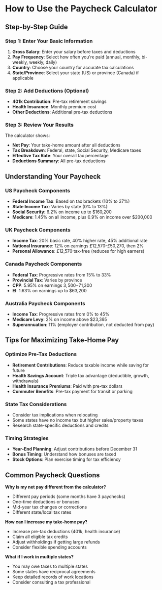 # How to Use the Paycheck Calculator

## Step-by-Step Guide

### Step 1: Enter Your Basic Information
1. **Gross Salary**: Enter your salary before taxes and deductions
2. **Pay Frequency**: Select how often you're paid (annual, monthly, bi-weekly, weekly, daily)
3. **Country**: Choose your country for accurate tax calculations
4. **State/Province**: Select your state (US) or province (Canada) if applicable

### Step 2: Add Deductions (Optional)
- **401k Contribution**: Pre-tax retirement savings
- **Health Insurance**: Monthly premium cost
- **Other Deductions**: Additional pre-tax deductions

### Step 3: Review Your Results
The calculator shows:
- **Net Pay**: Your take-home amount after all deductions
- **Tax Breakdown**: Federal, state, Social Security, Medicare taxes
- **Effective Tax Rate**: Your overall tax percentage
- **Deductions Summary**: All pre-tax deductions

## Understanding Your Paycheck

### US Paycheck Components
- **Federal Income Tax**: Based on tax brackets (10% to 37%)
- **State Income Tax**: Varies by state (0% to 13%)
- **Social Security**: 6.2% on income up to $160,200
- **Medicare**: 1.45% on all income, plus 0.9% on income over $200,000

### UK Paycheck Components
- **Income Tax**: 20% basic rate, 40% higher rate, 45% additional rate
- **National Insurance**: 12% on earnings £12,570-£50,270, then 2%
- **Personal Allowance**: £12,570 tax-free (reduces for high earners)

### Canada Paycheck Components
- **Federal Tax**: Progressive rates from 15% to 33%
- **Provincial Tax**: Varies by province
- **CPP**: 5.95% on earnings $3,500-$71,300
- **EI**: 1.63% on earnings up to $63,200

### Australia Paycheck Components
- **Income Tax**: Progressive rates from 0% to 45%
- **Medicare Levy**: 2% on income above $23,365
- **Superannuation**: 11% (employer contribution, not deducted from pay)

## Tips for Maximizing Take-Home Pay

### Optimize Pre-Tax Deductions
- **Retirement Contributions**: Reduce taxable income while saving for future
- **Health Savings Account**: Triple tax advantage (deductible, growth, withdrawals)
- **Health Insurance Premiums**: Paid with pre-tax dollars
- **Commuter Benefits**: Pre-tax payment for transit or parking

### State Tax Considerations
- Consider tax implications when relocating
- Some states have no income tax but higher sales/property taxes
- Research state-specific deductions and credits

### Timing Strategies
- **Year-End Planning**: Adjust contributions before December 31
- **Bonus Timing**: Understand how bonuses are taxed
- **Stock Options**: Plan exercise timing for tax efficiency

## Common Paycheck Questions

**Why is my net pay different from the calculator?**
- Different pay periods (some months have 3 paychecks)
- One-time deductions or bonuses
- Mid-year tax changes or corrections
- Different state/local tax rates

**How can I increase my take-home pay?**
- Increase pre-tax deductions (401k, health insurance)
- Claim all eligible tax credits
- Adjust withholdings if getting large refunds
- Consider flexible spending accounts

**What if I work in multiple states?**
- You may owe taxes to multiple states
- Some states have reciprocal agreements
- Keep detailed records of work locations
- Consider consulting a tax professional